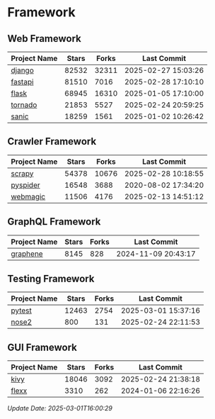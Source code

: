 # Framework

## Web Framework
| Project Name | Stars | Forks | Last Commit |
| ------------ | ----- | ----- | ----------- |
| [django](https://github.com/django/django) | 82532 | 32311 | 2025-02-27 15:03:26 |
| [fastapi](https://github.com/fastapi/fastapi) | 81510 | 7016 | 2025-02-28 17:10:10 |
| [flask](https://github.com/pallets/flask) | 68945 | 16310 | 2025-01-05 17:10:00 |
| [tornado](https://github.com/tornadoweb/tornado) | 21853 | 5527 | 2025-02-24 20:59:25 |
| [sanic](https://github.com/sanic-org/sanic) | 18259 | 1561 | 2025-01-02 10:26:42 |

## Crawler Framework
| Project Name | Stars | Forks | Last Commit |
| ------------ | ----- | ----- | ----------- |
| [scrapy](https://github.com/scrapy/scrapy) | 54378 | 10676 | 2025-02-28 10:18:55 |
| [pyspider](https://github.com/binux/pyspider) | 16548 | 3688 | 2020-08-02 17:34:20 |
| [webmagic](https://github.com/code4craft/webmagic) | 11506 | 4176 | 2025-02-13 14:51:12 |

## GraphQL Framework
| Project Name | Stars | Forks | Last Commit |
| ------------ | ----- | ----- | ----------- |
| [graphene](https://github.com/graphql-python/graphene) | 8145 | 828 | 2024-11-09 20:43:17 |

## Testing Framework
| Project Name | Stars | Forks | Last Commit |
| ------------ | ----- | ----- | ----------- |
| [pytest](https://github.com/pytest-dev/pytest) | 12463 | 2754 | 2025-03-01 15:37:16 |
| [nose2](https://github.com/nose-devs/nose2) | 800 | 131 | 2025-02-24 22:11:53 |

## GUI Framework
| Project Name | Stars | Forks | Last Commit |
| ------------ | ----- | ----- | ----------- |
| [kivy](https://github.com/kivy/kivy) | 18046 | 3092 | 2025-02-24 21:38:18 |
| [flexx](https://github.com/flexxui/flexx) | 3310 | 262 | 2024-01-06 22:16:26 |

*Update Date: 2025-03-01T16:00:29*